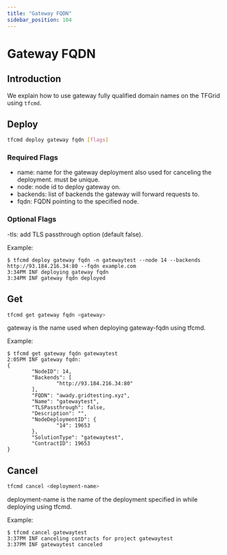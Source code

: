 ```yaml
---
title: "Gateway FQDN"
sidebar_position: 104
---
```


<h1>Gateway FQDN</h1>

## Introduction

We explain how to use gateway fully qualified domain names on the TFGrid using `tfcmd`.

## Deploy

```bash
tfcmd deploy gateway fqdn [flags]
```

### Required Flags

- name: name for the gateway deployment also used for canceling the deployment. must be unique.
- node: node id to deploy gateway on.
- backends: list of backends the gateway will forward requests to.
- fqdn: FQDN pointing to the specified node.

### Optional Flags

-tls: add TLS passthrough option (default false).

Example:

```console
$ tfcmd deploy gateway fqdn -n gatewaytest --node 14 --backends http://93.184.216.34:80 --fqdn example.com
3:34PM INF deploying gateway fqdn
3:34PM INF gateway fqdn deployed
```

## Get

```bash
tfcmd get gateway fqdn <gateway>
```

gateway is the name used when deploying gateway-fqdn using tfcmd.

Example:

```console
$ tfcmd get gateway fqdn gatewaytest
2:05PM INF gateway fqdn:
{
        "NodeID": 14,
        "Backends": [
                "http://93.184.216.34:80"
        ],
        "FQDN": "awady.gridtesting.xyz",
        "Name": "gatewaytest",
        "TLSPassthrough": false,
        "Description": "",
        "NodeDeploymentID": {
                "14": 19653
        },
        "SolutionType": "gatewaytest",
        "ContractID": 19653
}
```

## Cancel

```bash
tfcmd cancel <deployment-name>
```

deployment-name is the name of the deployment specified in while deploying using tfcmd.

Example:

```console
$ tfcmd cancel gatewaytest
3:37PM INF canceling contracts for project gatewaytest
3:37PM INF gatewaytest canceled
```
